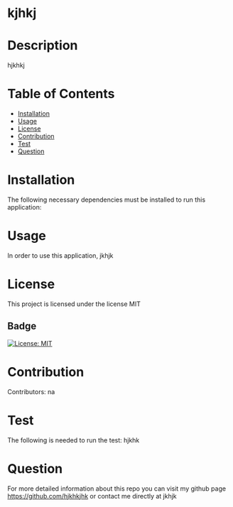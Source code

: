 # kjhkj

# Description
hjkhkj
# Table of Contents
* [Installation](#installation)
* [Usage](#usage)
* [License](#license)
* [Contribution](#contribution)
* [Test](#test)
* [Question](#question)
    
 
# Installation
The following necessary dependencies must be installed to run this application:  
# Usage
In order to use this application, jkhjk
# License
This project is licensed under the license
  MIT
  
  ## Badge
  [![License: MIT](https://img.shields.io/badge/License-MIT-yellow.svg)](https://opensource.org/licenses/MIT)
# Contribution
Contributors: na
# Test
The following is needed to run the test: hjkhk
# Question
For more detailed information about this repo you can visit my github page https://github.com/hjkhkjhk or contact me directly at jkhjk 


